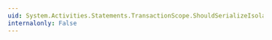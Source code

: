```yaml
---
uid: System.Activities.Statements.TransactionScope.ShouldSerializeIsolationLevel
internalonly: False
---
```

